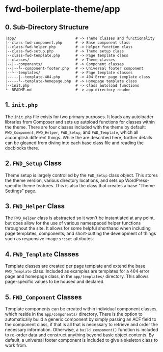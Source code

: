 # fwd-boilerplate-theme/app

## 0. Sub-Directory Structure
```
|app/                           # -> Theme classes and functionality
|--class-fwd-component.php      # -> Base component class
|--class-fwd-helper.php         # -> Helper function class
|--class-fwd-setup.php          # -> Theme setup class
|--class-fwd-template.php       # -> Page template class
|--classes/                     # -> Theme classes
|--|--components/               # -> Component classes
|--|--└--component-footer.php   # -> Universal footer component
|--└--templates/                # -> Page template classes
|-----|--template-404.php       # -> 404 Error page template class
|-----└--template-homepage.php  # -> Homepage template class
|--init.php                     # -> Class autoload functions
└--README.md                    # -> app directory readme
```

## 1. ```init.php```
The ```init.php``` file exists for two primary purposes. It loads any autoloader libraries from Composer and sets up autoload functions for classes within the theme. There are four classes included with the theme by default: ```FWD_Component```, ```FWD_Helper```, ```FWD_Setup```, and ```FWD_Template```, which all accomplish different things. While the are described here, further details can be gleaned from diving into each base class file and reading the docblocks there.

## 2. ```FWD_Setup``` Class
Theme setup is largely controlled by the ```FWD_Setup``` class object. This stores the theme version, various directory locations, and sets up WordPress-specific theme features. This is also the class that creates a base "Theme Settings" page.

## 3. ```FWD_Helper``` Class
The ```FWD_Helper``` class is abstracted so it won't be instantiated at any point, but does allow for the use of various namespaced helper functions throughout the site. It allows for some helpful shorthand when including page templates, components, and short-cutting the development of things such as responsive image ```srcset``` attributes.

## 4. ```FWD_Template``` Classes
Template classes are created per page template and extend the base ```FWD_Template``` class. Included as examples are templates for a 404 error page and homepage class, in the ```app/templates/``` directory. This allows page-specific values to be housed and declared.

## 5. ```FWD_Component``` Classes
Template components can be created within individual component classes, which reside in the ```app/components/``` directory. There is the option to automatically build a generic component by simply passing an ACF field to the component class, if that is all that is necessary to retrieve and order the necessary information. Otherwise, a ```build_component()``` function is included to re-order data and construct anything beyond basic object contents. By default, a universal footer component is included to give a skeleton class to work from.